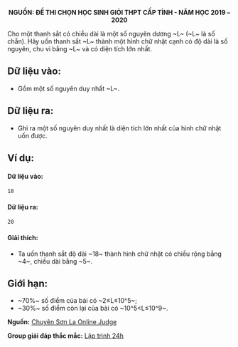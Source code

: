 **<center>NGUỒN: ĐỀ THI CHỌN HỌC SINH GIỎI THPT CẤP TỈNH - NĂM HỌC 2019 – 2020</center>**

Cho một thanh sắt có chiều dài là một số nguyên dương ~L~ (~L~ là số chẵn). Hãy uốn thanh sắt ~L~ thành một hình chữ nhật cạnh có độ dài là số nguyên, chu vi bằng ~L~ và có diện tích lớn nhất.

## Dữ liệu vào:
- Gồm một số nguyên duy nhất ~L~.

## Dữ liệu ra:
- Ghi ra một số nguyên duy nhất là diện tích lớn nhất của hình chữ nhật uốn được.

## Ví dụ:
#### Dữ liệu vào:
```
18
```

#### Dữ liệu ra:
```
20
```

#### Giải thích:
- Ta uốn thanh sắt độ dài ~18~ thành hình chữ nhật có chiều rộng bằng ~4~, chiều dài bằng ~5~.

## Giới hạn:
- ~70\%~ số điểm của bài có ~2≤L≤10^5~;
- ~30\%~ số điểm còn lại của bài có ~10^5<L≤10^9~.

**Nguồn:** [Chuyên Sơn La Online Judge](http://csloj.ddns.net/)

**Group giải đáp thắc mắc:** [Lập trình 24h](https://www.facebook.com/groups/1386904321519984)